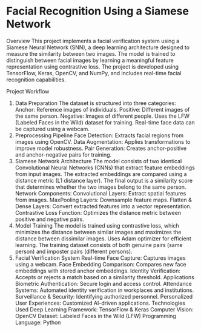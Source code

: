 # Facial Recognition Using a Siamese Network
Overview
This project implements a facial verification system using a Siamese Neural Network (SNN), a deep learning architecture designed to measure the similarity between two images. The model is trained to distinguish between facial images by learning a meaningful feature representation using contrastive loss. The project is developed using TensorFlow, Keras, OpenCV, and NumPy, and includes real-time facial recognition capabilities.

Project Workflow
1. Data Preparation
The dataset is structured into three categories:
Anchor: Reference images of individuals.
Positive: Different images of the same person.
Negative: Images of different people.
Uses the LFW (Labeled Faces in the Wild) dataset for training.
Real-time face data can be captured using a webcam.
2. Preprocessing Pipeline
Face Detection: Extracts facial regions from images using OpenCV.
Data Augmentation: Applies transformations to improve model robustness.
Pair Generation: Creates anchor-positive and anchor-negative pairs for training.
3. Siamese Network Architecture
The model consists of two identical Convolutional Neural Networks (CNNs) that extract feature embeddings from input images.
The extracted embeddings are compared using a distance metric (L1 distance layer).
The final output is a similarity score that determines whether the two images belong to the same person.
Network Components:
Convolutional Layers: Extract spatial features from images.
MaxPooling Layers: Downsample feature maps.
Flatten & Dense Layers: Convert extracted features into a vector representation.
Contrastive Loss Function: Optimizes the distance metric between positive and negative pairs.
4. Model Training
The model is trained using contrastive loss, which minimizes the distance between similar images and maximizes the distance between dissimilar images.
Uses Adam optimizer for efficient learning.
The training dataset consists of both genuine pairs (same person) and imposter pairs (different persons).
5. Facial Verification System
Real-time Face Capture: Captures images using a webcam.
Face Embedding Comparison: Compares new face embeddings with stored anchor embeddings.
Identity Verification: Accepts or rejects a match based on a similarity threshold.
Applications
Biometric Authentication: Secure login and access control.
Attendance Systems: Automated identity verification in workplaces and institutions.
Surveillance & Security: Identifying authorized personnel.
Personalized User Experiences: Customized AI-driven applications.
Technologies Used
Deep Learning Framework: TensorFlow & Keras
Computer Vision: OpenCV
Dataset: Labeled Faces in the Wild (LFW)
Programming Language: Python
